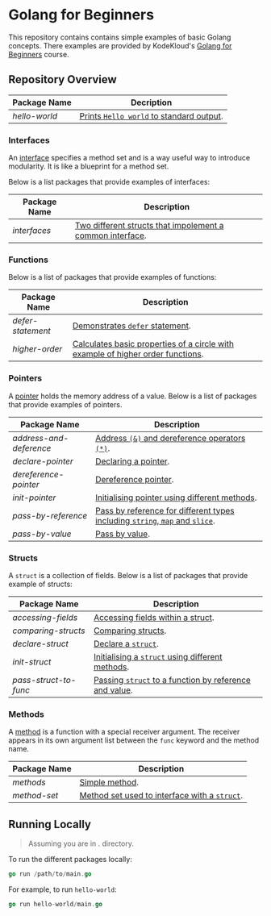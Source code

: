 # Golang for Beginners

This repository contains contains simple examples of basic Golang concepts. There examples are provided by KodeKloud's
[Golang for Beginners](https://learn.kodekloud.com/courses/golang) course.

## Repository Overview

| Package Name  | Decription                                                        |
| ------------- | ----------------------------------------------------------------- |
| _hello-world_ | [Prints `Hello world` to standard output](./hello-world/main.go). |

### Interfaces

An [interface](https://go.dev/tour/methods/9) specifies a method set and is a way useful way to introduce modularity.
It is like a blueprint for a method set.

Below is a list packages that provide examples of interfaces:

| Package Name | Description                                                                       |
| ------------ | --------------------------------------------------------------------------------- |
| _interfaces_ | [Two different structs that impolement a common interface](./interfaces/main.go). |

### Functions

Below is a list of packages that provide examples of functions:

| Package Name      | Description                                                                                                         |
| ----------------- | ------------------------------------------------------------------------------------------------------------------- |
| _defer-statement_ | [Demonstrates `defer` statement](./functions/defer-statement/main.go).                                              |
| _higher-order_    | [Calculates basic properties of a circle with example of higher order functions](./functions/higher-order/main.go). |

### Pointers

A [pointer](https://go.dev/tour/moretypes/1) holds the memory address of a value. Below is a list of packages that provide examples of pointers.

| Package Name            | Description                                                                                                          |
| ----------------------- | -------------------------------------------------------------------------------------------------------------------- |
| _address-and-deference_ | [Address `(&)` and dereference operators `(*)`](./pointers/address-and-dereference/main.go).                         |
| _declare-pointer_       | [Declaring a pointer](./pointers/declare-pointer/main.go).                                                           |
| _dereference-pointer_   | [Dereference pointer](./pointers/dereference-pointer/main.go).                                                       |
| _init-pointer_          | [Initialising pointer using different methods](./pointers/init-pointer/main.go).                                     |
| _pass-by-reference_     | [Pass by reference for different types including `string`, `map` and `slice`](./pointers/pass-by-reference/main.go). |
| _pass-by-value_         | [Pass by value](./pointers/pass-by-value/main.go).                                                                   |

### Structs

A `struct` is a collection of fields. Below is a list of packages that provide example of structs:

| Package Name          | Description                                                                                     |
| --------------------- | ----------------------------------------------------------------------------------------------- |
| _accessing-fields_    | [Accessing fields within a struct](./structs/accessing-fields/main.go).                         |
| _comparing-structs_   | [Comparing structs](./structs/comparing-structs/main.go).                                       |
| _declare-struct_      | [Declare a `struct`](./structs/declare-struct/main.go).                                         |
| _init-struct_         | [Initialising a `struct` using different methods](./structs/init-struct/main.go).               |
| _pass-struct-to-func_ | [Passing `struct` to a function by reference and value](./structs/pass-struct-to-func/main.go). |

### Methods

A [method](https://go.dev/tour/methods/1) is a function with a special receiver argument. The receiver appears in its
own argument list between the `func` keyword and the method name.

| Package Name | Description                                                                    |
| ------------ | ------------------------------------------------------------------------------ |
| _methods_    | [Simple method](./methods/intro/main.go).                                      |
| _method-set_ | [Method set used to interface with a `struct`](./methods/method-sets/main.go). |

## Running Locally

> Assuming you are in . directory.

To run the different packages locally:

```go
go run /path/to/main.go
```

For example, to run `hello-world`:

```go
go run hello-world/main.go
```
